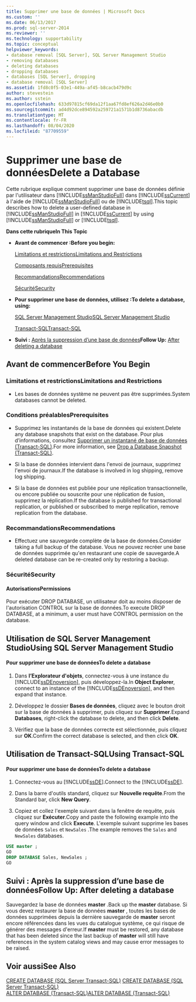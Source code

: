 ```yaml
---
title: Supprimer une base de données | Microsoft Docs
ms.custom: ''
ms.date: 06/13/2017
ms.prod: sql-server-2014
ms.reviewer: ''
ms.technology: supportability
ms.topic: conceptual
helpviewer_keywords:
- database removal [SQL Server], SQL Server Management Studio
- removing databases
- deleting databases
- dropping databases
- databases [SQL Server], dropping
- database removal [SQL Server]
ms.assetid: 1fd8c0f5-03e1-449a-af45-b8cacb479d9c
author: stevestein
ms.author: sstein
ms.openlocfilehash: 633d97815cf69da12f1aa67fd8ef626a2d46e0b0
ms.sourcegitcommit: ad4d92dce894592a259721a1571b1d8736abacdb
ms.translationtype: MT
ms.contentlocale: fr-FR
ms.lasthandoff: 08/04/2020
ms.locfileid: "87709559"
---
```

# <a name="delete-a-database"></a><span data-ttu-id="30b6f-102">Supprimer une base de données</span><span class="sxs-lookup"><span data-stu-id="30b6f-102">Delete a Database</span></span>
  <span data-ttu-id="30b6f-103">Cette rubrique explique comment supprimer une base de données définie par l'utilisateur dans [!INCLUDE[ssManStudioFull](../../includes/ssmanstudiofull-md.md)] dans [!INCLUDE[ssCurrent](../../includes/sscurrent-md.md)] à l'aide de [!INCLUDE[ssManStudioFull](../../includes/ssmanstudiofull-md.md)] ou de [!INCLUDE[tsql](../../includes/tsql-md.md)].</span><span class="sxs-lookup"><span data-stu-id="30b6f-103">This topic describes how to delete a user-defined database in [!INCLUDE[ssManStudioFull](../../includes/ssmanstudiofull-md.md)] in [!INCLUDE[ssCurrent](../../includes/sscurrent-md.md)] by using [!INCLUDE[ssManStudioFull](../../includes/ssmanstudiofull-md.md)] or [!INCLUDE[tsql](../../includes/tsql-md.md)].</span></span>  
  
 <span data-ttu-id="30b6f-104">**Dans cette rubrique**</span><span class="sxs-lookup"><span data-stu-id="30b6f-104">**In This Topic**</span></span>  
  
-   <span data-ttu-id="30b6f-105">**Avant de commencer :**</span><span class="sxs-lookup"><span data-stu-id="30b6f-105">**Before you begin:**</span></span>  
  
     [<span data-ttu-id="30b6f-106">Limitations et restrictions</span><span class="sxs-lookup"><span data-stu-id="30b6f-106">Limitations and Restrictions</span></span>](#Restrictions)  
  
     [<span data-ttu-id="30b6f-107">Composants requis</span><span class="sxs-lookup"><span data-stu-id="30b6f-107">Prerequisites</span></span>](#Prerequisites)  
  
     [<span data-ttu-id="30b6f-108">Recommandations</span><span class="sxs-lookup"><span data-stu-id="30b6f-108">Recommendations</span></span>](#Recommendations)  
  
     [<span data-ttu-id="30b6f-109">Sécurité</span><span class="sxs-lookup"><span data-stu-id="30b6f-109">Security</span></span>](#Security)  
  
-   <span data-ttu-id="30b6f-110">**Pour supprimer une base de données, utilisez :**</span><span class="sxs-lookup"><span data-stu-id="30b6f-110">**To delete a database, using:**</span></span>  
  
     [<span data-ttu-id="30b6f-111">SQL Server Management Studio</span><span class="sxs-lookup"><span data-stu-id="30b6f-111">SQL Server Management Studio</span></span>](#SSMSProcedure)  
  
     [<span data-ttu-id="30b6f-112">Transact-SQL</span><span class="sxs-lookup"><span data-stu-id="30b6f-112">Transact-SQL</span></span>](#TsqlProcedure)  
  
-   <span data-ttu-id="30b6f-113">**Suivi :**  [Après la suppression d’une base de données](#FollowUp)</span><span class="sxs-lookup"><span data-stu-id="30b6f-113">**Follow Up:**  [After deleting a database](#FollowUp)</span></span>  
  
##  <a name="before-you-begin"></a><a name="BeforeYouBegin"></a> <span data-ttu-id="30b6f-114">Avant de commencer</span><span class="sxs-lookup"><span data-stu-id="30b6f-114">Before You Begin</span></span>  
  
###  <a name="limitations-and-restrictions"></a><a name="Restrictions"></a> <span data-ttu-id="30b6f-115">Limitations et restrictions</span><span class="sxs-lookup"><span data-stu-id="30b6f-115">Limitations and Restrictions</span></span>  
  
-   <span data-ttu-id="30b6f-116">Les bases de données système ne peuvent pas être supprimées.</span><span class="sxs-lookup"><span data-stu-id="30b6f-116">System databases cannot be deleted.</span></span>  
  
###  <a name="prerequisites"></a><a name="Prerequisites"></a> <span data-ttu-id="30b6f-117">Conditions préalables</span><span class="sxs-lookup"><span data-stu-id="30b6f-117">Prerequisites</span></span>  
  
-   <span data-ttu-id="30b6f-118">Supprimez les instantanés de la base de données qui existent.</span><span class="sxs-lookup"><span data-stu-id="30b6f-118">Delete any database snapshots that exist on the database.</span></span> <span data-ttu-id="30b6f-119">Pour plus d’informations, consultez [Supprimer un instantané de base de données &#40;Transact-SQL&#41;](drop-a-database-snapshot-transact-sql.md).</span><span class="sxs-lookup"><span data-stu-id="30b6f-119">For more information, see [Drop a Database Snapshot &#40;Transact-SQL&#41;](drop-a-database-snapshot-transact-sql.md).</span></span>  
  
-   <span data-ttu-id="30b6f-120">Si la base de données intervient dans l'envoi de journaux, supprimez l'envoi de journaux.</span><span class="sxs-lookup"><span data-stu-id="30b6f-120">If the database is involved in log shipping, remove log shipping.</span></span>  
  
-   <span data-ttu-id="30b6f-121">Si la base de données est publiée pour une réplication transactionnelle, ou encore publiée ou souscrite pour une réplication de fusion, supprimez la réplication.</span><span class="sxs-lookup"><span data-stu-id="30b6f-121">If the database is published for transactional replication, or published or subscribed to merge replication, remove replication from the database.</span></span>  
  
###  <a name="recommendations"></a><a name="Recommendations"></a> <span data-ttu-id="30b6f-122">Recommandations</span><span class="sxs-lookup"><span data-stu-id="30b6f-122">Recommendations</span></span>  
  
-   <span data-ttu-id="30b6f-123">Effectuez une sauvegarde complète de la base de données.</span><span class="sxs-lookup"><span data-stu-id="30b6f-123">Consider taking a full backup of the database.</span></span> <span data-ttu-id="30b6f-124">Vous ne pouvez recréer une base de données supprimée qu'en restaurant une copie de sauvegarde.</span><span class="sxs-lookup"><span data-stu-id="30b6f-124">A deleted database can be re-created only by restoring a backup.</span></span>  
  
###  <a name="security"></a><a name="Security"></a> <span data-ttu-id="30b6f-125">Sécurité</span><span class="sxs-lookup"><span data-stu-id="30b6f-125">Security</span></span>  
  
####  <a name="permissions"></a><a name="Permissions"></a> <span data-ttu-id="30b6f-126">Autorisations</span><span class="sxs-lookup"><span data-stu-id="30b6f-126">Permissions</span></span>  
 <span data-ttu-id="30b6f-127">Pour exécuter DROP DATABASE, un utilisateur doit au moins disposer de l'autorisation CONTROL sur la base de données.</span><span class="sxs-lookup"><span data-stu-id="30b6f-127">To execute DROP DATABASE, at a minimum, a user must have CONTROL permission on the database.</span></span>  
  
##  <a name="using-sql-server-management-studio"></a><a name="SSMSProcedure"></a> <span data-ttu-id="30b6f-128">Utilisation de SQL Server Management Studio</span><span class="sxs-lookup"><span data-stu-id="30b6f-128">Using SQL Server Management Studio</span></span>  
  
#### <a name="to-delete-a-database"></a><span data-ttu-id="30b6f-129">Pour supprimer une base de données</span><span class="sxs-lookup"><span data-stu-id="30b6f-129">To delete a database</span></span>  
  
1.  <span data-ttu-id="30b6f-130">Dans **l’Explorateur d'objets**, connectez-vous à une instance du [!INCLUDE[ssDEnoversion](../../includes/ssdenoversion-md.md)], puis développez-la.</span><span class="sxs-lookup"><span data-stu-id="30b6f-130">In **Object Explorer**, connect to an instance of the [!INCLUDE[ssDEnoversion](../../includes/ssdenoversion-md.md)], and then expand that instance.</span></span>  
  
2.  <span data-ttu-id="30b6f-131">Développez le dossier **Bases de données**, cliquez avec le bouton droit sur la base de données à supprimer, puis cliquez sur **Supprimer**.</span><span class="sxs-lookup"><span data-stu-id="30b6f-131">Expand **Databases**, right-click the database to delete, and then click **Delete**.</span></span>  
  
3.  <span data-ttu-id="30b6f-132">Vérifiez que la base de données correcte est sélectionnée, puis cliquez sur **OK**.</span><span class="sxs-lookup"><span data-stu-id="30b6f-132">Confirm the correct database is selected, and then click **OK**.</span></span>  
  
##  <a name="using-transact-sql"></a><a name="TsqlProcedure"></a> <span data-ttu-id="30b6f-133">Utilisation de Transact-SQL</span><span class="sxs-lookup"><span data-stu-id="30b6f-133">Using Transact-SQL</span></span>  
  
#### <a name="to-delete-a-database"></a><span data-ttu-id="30b6f-134">Pour supprimer une base de données</span><span class="sxs-lookup"><span data-stu-id="30b6f-134">To delete a database</span></span>  
  
1.  <span data-ttu-id="30b6f-135">Connectez-vous au [!INCLUDE[ssDE](../../includes/ssde-md.md)].</span><span class="sxs-lookup"><span data-stu-id="30b6f-135">Connect to the [!INCLUDE[ssDE](../../includes/ssde-md.md)].</span></span>  
  
2.  <span data-ttu-id="30b6f-136">Dans la barre d'outils standard, cliquez sur **Nouvelle requête**.</span><span class="sxs-lookup"><span data-stu-id="30b6f-136">From the Standard bar, click **New Query**.</span></span>  
  
3.  <span data-ttu-id="30b6f-137">Copiez et collez l'exemple suivant dans la fenêtre de requête, puis cliquez sur **Exécuter**.</span><span class="sxs-lookup"><span data-stu-id="30b6f-137">Copy and paste the following example into the query window and click **Execute**.</span></span> <span data-ttu-id="30b6f-138">L'exemple suivant supprime les bases de données `Sales` et `NewSales` .</span><span class="sxs-lookup"><span data-stu-id="30b6f-138">The example removes the `Sales` and `NewSales` databases.</span></span>  
  
```sql  
USE master ;  
GO  
DROP DATABASE Sales, NewSales ;  
GO  
```  
  
##  <a name="follow-up-after-deleting-a-database"></a><a name="FollowUp"></a> <span data-ttu-id="30b6f-139">Suivi : Après la suppression d’une base de données</span><span class="sxs-lookup"><span data-stu-id="30b6f-139">Follow Up: After deleting a database</span></span>  
 <span data-ttu-id="30b6f-140">Sauvegardez la base de données **master** .</span><span class="sxs-lookup"><span data-stu-id="30b6f-140">Back up the **master** database.</span></span> <span data-ttu-id="30b6f-141">Si vous devez restaurer la base de données **master** , toutes les bases de données supprimées depuis la dernière sauvegarde de **master** seront encore référencées dans les vues du catalogue système, ce qui risque de générer des messages d'erreur.</span><span class="sxs-lookup"><span data-stu-id="30b6f-141">If **master** must be restored, any database that has been deleted since the last backup of **master** will still have references in the system catalog views and may cause error messages to be raised.</span></span>  
  
## <a name="see-also"></a><span data-ttu-id="30b6f-142">Voir aussi</span><span class="sxs-lookup"><span data-stu-id="30b6f-142">See Also</span></span>  
 <span data-ttu-id="30b6f-143">[CREATE DATABASE &#40;SQL Server Transact-SQL&#41;](/sql/t-sql/statements/create-database-sql-server-transact-sql) </span><span class="sxs-lookup"><span data-stu-id="30b6f-143">[CREATE DATABASE &#40;SQL Server Transact-SQL&#41;](/sql/t-sql/statements/create-database-sql-server-transact-sql) </span></span>  
 [<span data-ttu-id="30b6f-144">ALTER DATABASE &#40;Transact-SQL&#41;</span><span class="sxs-lookup"><span data-stu-id="30b6f-144">ALTER DATABASE &#40;Transact-SQL&#41;</span></span>](/sql/t-sql/statements/alter-database-transact-sql)  
  
  
